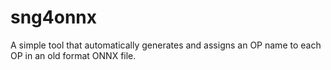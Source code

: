 # sng4onnx
A simple tool that automatically generates and assigns an OP name to each OP in an old format ONNX file.
